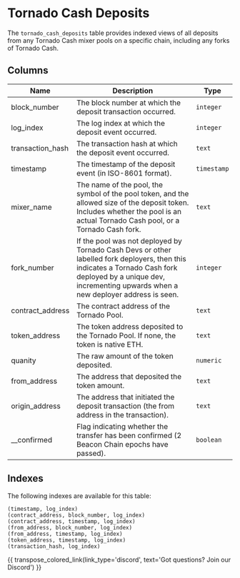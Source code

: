 # Tornado Cash Deposits

The `tornado_cash_deposits` table provides indexed views of all deposits from any Tornado Cash mixer pools on a specific chain, including any forks of Tornado Cash.

## Columns
| Name                | Description                                                                 | Type        |
| --------- | --------- | --------------------------------------------------------------------------- |
| block_number | The block number at which the deposit transaction occurred. | `integer` |
| log_index | The log index at which the deposit event occurred. | `integer` |
| transaction_hash | The transaction hash at which the deposit event occurred. | `text` |
| timestamp | The timestamp of the deposit event (in ISO-8601 format). | `timestamp` |
| mixer_name | The name of the pool, the symbol of the pool token, and the allowed size of the deposit token. Includes whether the pool is an actual Tornado Cash pool, or a Tornado Cash fork. | `text` |
| fork_number | If the pool was not deployed by Tornado Cash Devs or other labelled fork deployers, then this indicates a Tornado Cash fork deployed by a unique dev, incrementing upwards when a new deployer address is seen. | `integer` |
| contract_address | The contract address of the Tornado Pool. | `text` |
| token_address | The token address deposited to the Tornado Pool. If none, the token is native ETH. | `text` |
| quanity | The raw amount of the token deposited. | `numeric` |
| from_address | The address that deposited the token amount. | `text` |
| origin_address | The address that initiated the deposit transaction (the from address in the transaction). | `text` |
| __confirmed | Flag indicating whether the transfer has been confirmed (2 Beacon Chain epochs have passed). | `boolean` |

## Indexes
The following indexes are available for this table:

```
(timestamp, log_index)
(contract_address, block_number, log_index)
(contract_address, timestamp, log_index)
(from_address, block_number, log_index)
(from_address, timestamp, log_index)
(token_address, timestamp, log_index)
(transaction_hash, log_index)
```

{{ transpose_colored_link(link_type='discord', text='Got questions?  Join our Discord') }}
